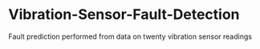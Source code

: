 # Vibration-Sensor-Fault-Detection
Fault prediction performed from data on twenty vibration sensor readings
